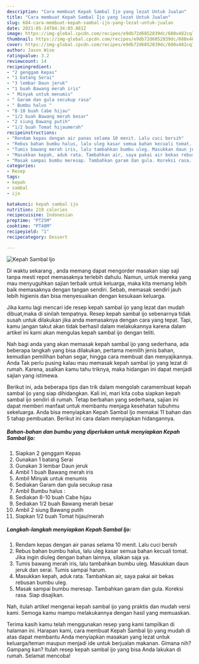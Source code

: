 ```yaml
---
description: "Cara membuat Kepah Sambal Ijo yang lezat Untuk Jualan"
title: "Cara membuat Kepah Sambal Ijo yang lezat Untuk Jualan"
slug: 684-cara-membuat-kepah-sambal-ijo-yang-lezat-untuk-jualan
date: 2021-05-24T04:34:03.881Z
image: https://img-global.cpcdn.com/recipes/e9db72d6852839dc/680x482cq70/kepah-sambal-ijo-foto-resep-utama.jpg
thumbnail: https://img-global.cpcdn.com/recipes/e9db72d6852839dc/680x482cq70/kepah-sambal-ijo-foto-resep-utama.jpg
cover: https://img-global.cpcdn.com/recipes/e9db72d6852839dc/680x482cq70/kepah-sambal-ijo-foto-resep-utama.jpg
author: Jason Wise
ratingvalue: 3.2
reviewcount: 14
recipeingredient:
- "2 genggam Kepas"
- "1 batang Serai"
- "3 lembar Daun jeruk"
- "1 buah Bawang merah iris"
- " Minyak untuk menumis"
- " Garam dan gula secukup rasa"
- " Bumbu halus "
- "8-10 buah Cabe hijau"
- "1/2 buah Bawang merah besar"
- "2 siung Bawang putih"
- "1/2 buah Tomat hijaumerah"
recipeinstructions:
- "Rendam kepas dengan air panas selama 10 menit. Lalu cuci bersih"
- "Rebus bahan bumbu halus, lalu uleg kasar semua bahan kecuali tomat. Jika ingin diuleg dengan bahan lainnya, silakan saja ya."
- "Tumis bawang merah iris, lalu tambahkan bumbu uleg. Masukkan daun jeruk dan serai. Tumis sampai harum."
- "Masukkan kepah, aduk rata. Tambahkan air, saya pakai air bekas rebusan bumbu uleg."
- "Masak sampai bumbu meresap. Tambahkan garam dan gula. Koreksi rasa. Siap disajikan."
categories:
- Resep
tags:
- kepah
- sambal
- ijo

katakunci: kepah sambal ijo 
nutrition: 219 calories
recipecuisine: Indonesian
preptime: "PT25M"
cooktime: "PT40M"
recipeyield: "1"
recipecategory: Dessert

---
```



![Kepah Sambal Ijo](https://img-global.cpcdn.com/recipes/e9db72d6852839dc/680x482cq70/kepah-sambal-ijo-foto-resep-utama.jpg)

Di waktu  sekarang , anda memang dapat mengorder masakan siap saji tanpa mesti repot memasaknya terlebih dahulu. Namun, untuk mereka yang mau menyuguhkan sajian terbaik untuk keluarga, maka kita memang lebih baik memasaknya dengan tangan sendiri. Sebab, memasak sendiri jauh lebih higienis dan bisa menyesuaikan dengan kesukaan keluarga.

Jika kamu lagi mencari ide resep kepah sambal ijo yang lezat dan mudah dibuat,maka di sinilah tempatnya. Resep kepah sambal ijo  sebenarnya tidak susah untuk dilakukan jika anda memasaknya dengan cara yang tepat. Tapi, kamu jangan takut akan tidak berhasil dalam melakukannya 
karena dalam artikel ini kami akan mengulas kepah sambal ijo dengan teliti.  



Nah bagi anda yang akan memasak kepah sambal ijo yang sederhana, ada beberapa langkah yang bisa dilakukan, pertama memilih jenis bahan, kemudian pemilihan bahan segar, hingga cara membuat dan menyajikannya. Anda Tak perlu pusing kalau mau memasak kepah sambal ijo yang lezat di rumah. Karena, asalkan kamu  tahu triknya, maka hidangan ini dapat menjadi sajian yang istimewa.

Berikut ini, ada beberapa tips dan trik dalam mengolah caramembuat kepah sambal ijo yang siap dihidangkan. Kali ini, mari kita coba siapkan kepah sambal ijo sendiri di rumah. Tetap berbahan yang sederhana, sajian ini dapat memberi manfaat untuk membantu menjaga kesehatan tubuhmu sekeluarga. Anda bisa menyiapkan Kepah Sambal Ijo memakai 11 bahan dan 5 tahap pembuatan. Berikut ini cara dalam menyiapkan hidangannya.

<!--inarticleads1-->

##### Bahan-bahan dan bumbu yang diperlukan untuk menyiapkan Kepah Sambal Ijo:

1. Siapkan 2 genggam Kepas
1. Gunakan 1 batang Serai
1. Gunakan 3 lembar Daun jeruk
1. Ambil 1 buah Bawang merah iris
1. Ambil  Minyak untuk menumis
1. Sediakan  Garam dan gula secukup rasa
1. Ambil  Bumbu halus :
1. Sediakan 8-10 buah Cabe hijau
1. Sediakan 1/2 buah Bawang merah besar
1. Ambil 2 siung Bawang putih
1. Siapkan 1/2 buah Tomat hijau/merah




<!--inarticleads2-->

##### Langkah-langkah menyiapkan Kepah Sambal Ijo:

1. Rendam kepas dengan air panas selama 10 menit. Lalu cuci bersih
1. Rebus bahan bumbu halus, lalu uleg kasar semua bahan kecuali tomat. Jika ingin diuleg dengan bahan lainnya, silakan saja ya.
1. Tumis bawang merah iris, lalu tambahkan bumbu uleg. Masukkan daun jeruk dan serai. Tumis sampai harum.
1. Masukkan kepah, aduk rata. Tambahkan air, saya pakai air bekas rebusan bumbu uleg.
1. Masak sampai bumbu meresap. Tambahkan garam dan gula. Koreksi rasa. Siap disajikan.




Nah, itulah artikel mengenai  kepah sambal ijo  yang praktis dan mudah versi kami. Semoga kamu mampu melakukannya dengan hasil yang memuaskan. 

Terima kasih kamu telah menggunakan resep yang kami tampilkan di halaman ini. Harapan kami, cara membuat  Kepah Sambal Ijo yang mudah di atas dapat membantu Anda menyiapkan masakan yang lezat untuk keluarga/teman maupun menjadi ide untuk berjualan makanan. Gimana nih? Gampang kan? Itulah resep kepah sambal ijo yang bisa Anda lakukan di rumah. Selamat mencoba!

